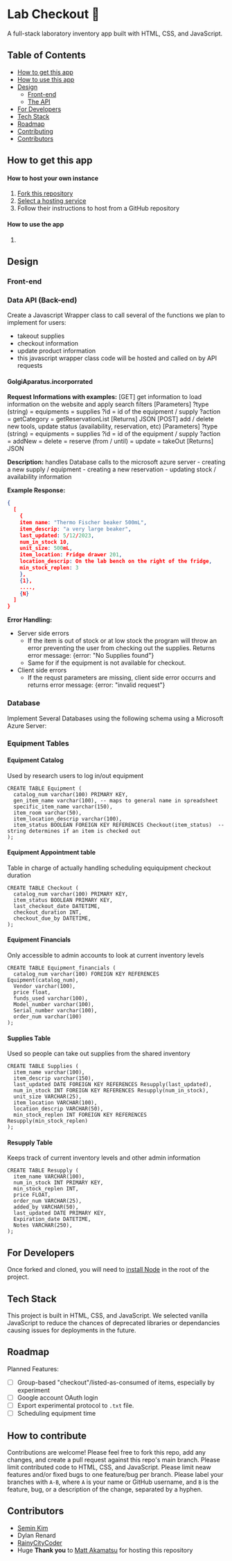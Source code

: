 # Lab Checkout 🧪

A full-stack laboratory inventory app built with HTML, CSS, and JavaScript.

## Table of Contents

- [How to get this app](#how-to-get-this-app)
- [How to use this app](#how-to-use-the-app)
- [Design](#design)
  - [Front-end](#front-end)
  - [The API](#data-api)
- [For Developers](#for-developers)
- [Tech Stack](#tech-stack)
- [Roadmap](#roadmap)
- [Contributing](#how-to-contribute)
- [Contributors](#contributors)

## How to get this app

#### How to host your own instance

1. [Fork this repository](https://docs.github.com/en/get-started/quickstart/fork-a-repo)
1. [Select a hosting service](https://duckduckgo.com/?q=list+of+web+hosting+services&t=lm&ia=web)
1. Follow their instructions to host from a GitHub repository

#### How to use the app

1.

## Design

### Front-end

<!-- Short description of front-end build/design -->

### Data API (Back-end)

Create a Javascript Wrapper class to call several of the functions
we plan to implement for users:

- takeout supplies
- checkout information
- update product information
- this javascript wrapper class code will be hosted and called on by API requests

#### GolgiAparatus.incorporrated

**Request Informations with examples:**
[GET] get information to load information on the website and apply search filters
[Parameters]
?type (string) = equipments
= supplies
?id = id of the equipment / supply
?action = getCategory
= getReservationList
[Returns] JSON
[POST] add / delete new tools, update status (availability, reservation, etc)
[Parameters]
?type (string) = equipments
= supplies
?id = id of the equipment / supply
?action = addNew
= delete
= reserve (from / until)
= update
= takeOut
[Returns] JSON

**Description:** handles Database calls to the microsoft azure server - creating a new supply / equipment - creating a new reservation - updating stock / availability information

**Example Response:**

```json
{
  [
    {
    item name: "Thermo Fischer beaker 500mL",
    item_descrip: "a very large beaker",
    last_updated: 5/12/2023,
    num_in_stock 10,
    unit_size: 500mL,
    item_location: Fridge drawer 201,
    location_descrip: On the lab bench on the right of the fridge,
    min_stock_replen: 3
    },
    {1},
    ....,
    {N}
  ]
}
```

**Error Handling:**

- Server side errors
  - If the item is out of stock or at low stock the program will throw an error
    preventing the user from checking out the supplies. Returns error message:
    {error: "No Supplies found"}
  - Same for if the equipment is not available for checkout.
- Client side errors
  - If the requst parameters are missing, client side error occurrs and returns
    error message: {error: "invalid request"}

### Database

Implement Several Databases using the following schema
using a Microsoft Azure Server:

### Equipment Tables

#### Equipment Catalog

Used by research users to log in/out equipment

```
CREATE TABLE Equipment (
  catalog_num varchar(100) PRIMARY KEY,
  gen_item_name varchar(100), -- maps to general name in spreadsheet
  specific_item_name varchar(150),
  item_room varchar(50),
  item_location_descrip varchar(100),
  item_status BOOLEAN FOREIGN KEY REFERENCES Checkout(item_status)  -- string determines if an item is checked out
);
```

#### Equipment Appointment table

Table in charge of actually handling scheduling equiquipment checkout duration

```
CREATE TABLE Checkout (
  catalog_num varchar(100) PRIMARY KEY,
  item_status BOOLEAN PRIMARY KEY,
  last_checkout_date DATETIME,
  checkout_duration INT,
  checkout_due_by DATETIME,
);
```

#### Equipment Financials

Only accessible to admin accounts to look at current inventory levels

```
CREATE TABLE Equipment_financials (
  catalog_num varchar(100) FOREIGN KEY REFERENCES Equipment(catalog_num),
  Vendor varchar(100),
  price float,
  funds_used varchar(100),
  Model_number varchar(100),
  Serial_number varchar(100),
  order_num varchar(100)
);
```

#### Supplies Table

Used so people can take out supplies from the shared inventory

```
CREATE TABLE Supplies (
  item_name varchar(100),
  item_descrip varchar(150),
  last_updated DATE FOREIGN KEY REFERENCES Resupply(last_updated),
  num_in_stock INT FOREIGN KEY REFERENCES Resupply(num_in_stock),
  unit_size VARCHAR(25),
  item_location VARCHAR(100),
  location_descrip VARCHAR(50),
  min_stock_replen INT FOREIGN KEY REFERENCES Resupply(min_stock_replen)
);
```

#### Resupply Table

Keeps track of current inventory levels and other admin information

```
CREATE TABLE Resupply (
  item_name VARCHAR(100),
  num_in_stock INT PRIMARY KEY,
  min_stock_replen INT,
  price FLOAT,
  order_num VARCHAR(25),
  added_by VARCHAR(50),
  last_updated DATE PRIMARY KEY,
  Expiration_date DATETIME,
  Notes VARCHAR(250),
);
```

## For Developers

Once forked and cloned, you will need to [install Node](https://docs.npmjs.com/downloading-and-installing-node-js-and-npm) in the root of the project.

## Tech Stack

This project is built in HTML, CSS, and JavaScript. We selected vanilla JavaScript to reduce the chances of deprecated libraries or dependancies causing issues for deployments in the future.

## Roadmap

Planned Features:

- [ ] Group-based "checkout"/listed-as-consumed of items, especially by experiment
- [ ] Google account OAuth login
- [ ] Export experimental protocol to `.txt` file.
- [ ] Scheduling equipment time

## How to contribute

Contributions are welcome! Please feel free to fork this repo, add any changes, and create a pull request against this repo's main branch. Please limit contributed code to HTML, CSS, and JavaScript. Please limit neaw features and/or fixed bugs to one feature/bug per branch. Please label your branches with `A-B`, where `A` is your name or GitHub username, and `B` is the feature, bug, or a description of the change, separated by a hyphen.

## Contributors

- [Semin Kim](https://github.com/minisemin)
- Dylan Renard
- [RainyCityCoder](https://github.com/RainyCityCoder)
- Huge **Thank you** to [Matt Akamatsu](https://github.com/mattakamatsu) for hosting this repository
